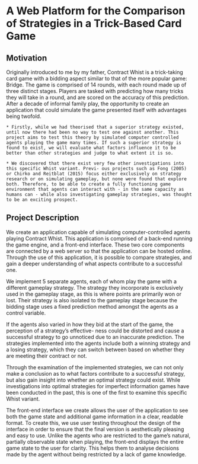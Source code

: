 # A Web Platform for the Comparison of Strategies in a Trick-Based Card Game

## Motivation

Originally introduced to me by my father, Contract Whist is a trick-taking card game with a bidding aspect similar to that of the more popular game: Bridge. The game is comprised of 14 rounds, with each round made up of three distinct stages. Players are tasked with predicting how many tricks they will take in a round, and are scored on the accuracy of this prediction. After a decade of informal family play, the opportunity to create an application that could simulate the game presented itself with advantages being twofold. 

	* Firstly, while we had theorised that a superior strategy existed, until now there had been no way to test one against another. This project aims to test this theory by simulated computer controlled agents playing the game many times. If such a superior strategy is found to exist, we will evaluate what factors influence it to be better than other strategies and judge to what extent it is so. 
	
	* We discovered that there exist very few other investigations into this specific Whist variant. Previ- ous projects such as Fong (2005) or Chirko and Reitblat (2015) focus either exclusively on strategy research or on simulating gameplay, but none were found that explore both. Therefore, to be able to create a fully functioning game environment that agents can interact with - in the same capacity as humans can - while also investigating gameplay strategies, was thought to be an exciting prospect. 

## Project Description

We create an application capable of simulating computer-controlled agents playing Contract Whist. This application is comprised of a back-end running the game engine, and a front-end interface. These two core components are connected by a web server so that the application can be hosted online. Through the use of this application, it is possible to compare strategies, and gain a deeper understanding of what aspects contribute to a successful one. 

We implement 5 separate agents, each of whom play the game with a different gameplay strategy. The strategy they incorporate is exclusively used in the gameplay stage, as this is where points are primarily won or lost. Their strategy is also isolated to the gameplay stage because the bidding stage uses a fixed prediction method amongst the agents as a control variable. 

If the agents also varied in how they bid at the start of the game, the perception of a strategy’s effective- ness could be distorted and cause a successful strategy to go unnoticed due to an inaccurate prediction. The strategies implemented into the agents include both a winning strategy and a losing strategy, which they can switch between based on whether they are meeting their contract or not. 

Through the examination of the implemented strategies, we can not only make a conclusion as to what factors contribute to a successful strategy, but also gain insight into whether an optimal strategy could exist. While investigations into optimal strategies for imperfect information games have been conducted in the past, this is one of the first to examine this specific Whist variant. 

The front-end interface we create allows the user of the application to see both the game state and additional game information in a clear, readable format. To create this, we use user testing throughout the design of the interface in order to ensure that the final version is aesthetically pleasing and easy to use. Unlike the agents who are restricted to the game’s natural, partially observable state when playing, the front-end displays the entire game state to the user for clarity. This helps them to analyse decisions made by the agent without being restricted by a lack of game knowledge. 

